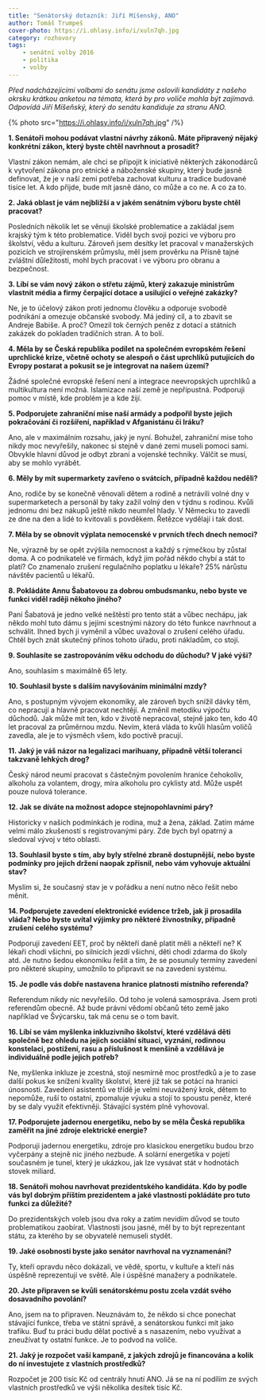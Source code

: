 ```yaml
---
title: "Senátorský dotazník: Jiří Míšenský, ANO"
author: Tomáš Trumpeš
cover-photo: https://i.ohlasy.info/i/xuln7qh.jpg
category: rozhovory
tags:
    - senátní volby 2016
    - politika
    - volby
---
```


*Před nadcházejícími volbami do senátu jsme oslovili kandidáty z našeho okrsku krátkou anketou na témata, která by pro voliče mohla být zajímavá. Odpovídá Jiří Míšeňský, který do senátu kandiduje za stranu ANO.*

{% photo src="https://i.ohlasy.info/i/xuln7qh.jpg" /%}

**1. Senátoři mohou podávat vlastní návrhy zákonů. Máte připravený nějaký konkrétní zákon, který byste chtěl navrhnout a prosadit?**

Vlastní zákon nemám, ale chci se připojit k iniciativě některých zákonodárců k vytvoření zákona pro etnické a náboženské skupiny, který bude jasně definovat, že je v naší zemi potřeba zachovat kulturu a tradice budované tisíce let. A kdo přijde, bude mít jasně dáno, co může a co ne. A co za to.

**2. Jaká oblast je vám nejbližší a v jakém senátním výboru byste chtěl pracovat?**

Posledních několik let se věnuji školské problematice a zakládal jsem krajský tým k této problematice. Viděl bych svoji pozici ve výboru pro školství, vědu a kulturu. Zároveň jsem desítky let pracoval v manažerských pozicích ve strojírenském průmyslu, měl jsem prověrku na Přísně tajné zvláštní důležitosti, mohl bych pracovat i ve výboru pro obranu a bezpečnost.

**3. Líbí se vám nový zákon o střetu zájmů, který zakazuje ministrům vlastnit média a firmy čerpající dotace a usilující o veřejné zakázky?**

Ne, je to účelový zákon proti jednomu člověku a odporuje svobodě podnikání a omezuje občanské svobody. Má jediný cíl, a to zbavit se Andreje Babiše. A proč? Omezil tok černých peněz z dotací a státních zakázek do pokladen tradičních stran. A to bolí.

**4. Měla by se Česká republika podílet na společném evropském řešení uprchlické krize, včetně ochoty se alespoň o část uprchlíků putujících do Evropy postarat a pokusit se je integrovat na našem území?**

Žádné společné evropské řešení není a integrace neevropských uprchlíků a multikultura  není možná. Islamizace naší země je nepřípustná. Podporuji pomoc v místě, kde problém je a kde žijí.

**5. Podporujete zahraniční mise naší armády a podpořil byste jejich pokračování či rozšíření, například v Afganistánu či Iráku?**

Ano, ale v maximálním rozsahu, jaký je nyní. Bohužel, zahraniční mise toho nikdy moc nevyřešily, nakonec si stejně v dané zemi museli pomoci sami. Obvykle hlavní důvod je odbyt zbraní a vojenské techniky. Válčit se musí, aby se mohlo vyrábět.

**6. Měly by mít supermarkety zavřeno o svátcích, případně každou neděli?**

Ano, rodiče by se konečně věnovali dětem a rodině a netrávili volné dny v supermarketech a personál by taky zažil volný den v týdnu s rodinou. Kvůli jednomu dni bez nákupů ještě nikdo neumřel hlady. V Německu to zavedli ze dne na den a lidé to kvitovali s povděkem. Řetězce vydělají i tak dost.

**7. Měla by se obnovit výplata nemocenské v prvních třech dnech nemoci?**

Ne, výrazně by se opět zvýšila nemocnost a každý s rýmečkou by zůstal doma. A co podnikatelé ve firmách, když jim pořád někdo chybí a stát to platí? Co znamenalo zrušení regulačního poplatku u lékaře? 25% nárůstu návštěv pacientů u lékařů.

**8. Pokládáte Annu Šabatovou za dobrou ombudsmanku, nebo byste ve funkci viděl raději někoho jiného?**

Paní Šabatová je jedno velké neštěstí pro tento stát a vůbec nechápu, jak někdo mohl tuto dámu s jejími scestnými názory do této funkce navrhnout a schválit. Ihned bych ji vyměnil a vůbec uvažoval o zrušení celého úřadu. Chtěl bych znát skutečný přínos tohoto úřadu, proti nákladům, co stojí.

**9. Souhlasíte se zastropováním věku odchodu do důchodu? V jaké výši?**

Ano, souhlasím s maximálně 65 lety.

**10. Souhlasil byste s dalším navyšováním minimální mzdy?**

Ano, s postupným vývojem ekonomiky, ale zároveň bych snížil dávky těm, co nepracují a hlavně pracovat nechtějí. A změnil metodiku výpočtu důchodů. Jak může mít ten, kdo v životě nepracoval, stejně jako ten, kdo 40 let pracoval za průměrnou mzdu. Nevím, která vláda to kvůli hlasům voličů zavedla, ale je to výsměch všem, kdo poctivě pracují.

**11. Jaký je váš názor na legalizaci marihuany, případně větší toleranci takzvaně lehkých drog?**

Český národ neumí pracovat s částečným povolením hranice čehokoliv, alkoholu za volantem, drogy, míra alkoholu pro cyklisty atd. Může uspět pouze nulová tolerance.

**12. Jak se díváte na možnost adopce stejnopohlavními páry?**

Historicky v našich podmínkách je rodina, muž a žena, základ. Zatím máme velmi málo zkušeností s registrovanými páry. Zde bych byl opatrný a sledoval vývoj v této oblasti.

**13. Souhlasil byste s tím, aby byly střelné zbraně dostupnější, nebo byste podmínky pro jejich držení naopak zpřísnil, nebo vám vyhovuje aktuální stav?**

Myslím si, že současný stav je v pořádku a není nutno něco řešit nebo měnit.

**14. Podporujete zavedení elektronické evidence tržeb, jak ji prosadila vláda? Nebo byste uvítal výjimky pro některé živnostníky, případně zrušení celého systému?**

Podporuji zavedení EET, proč by někteří daně platit měli a někteří ne? K lékaři chodí všichni, po silnicích jezdí všichni, děti chodí zdarma do školy atd. Je nutno šedou ekonomiku řešit a tím, že se posunuly termíny zavedení pro některé skupiny, umožnilo to připravit se na zavedení systému.

**15. Je podle vás dobře nastavena hranice platnosti místního referenda?**

Referendum nikdy nic nevyřešilo. Od toho je volená samospráva. Jsem proti referendům obecně. Až bude právní vědomí občanů této země jako například ve Švýcarsku, tak má cenu se o tom bavit.

**16. Líbí se vám myšlenka inkluzivního školství, které vzdělává děti společně bez ohledu na jejich sociální situaci, vyznání, rodinnou konstelaci, postižení, rasu a příslušnost k menšině a vzdělává je individuálně podle jejich potřeb?**

Ne, myšlenka inkluze je zcestná, stojí nesmírně moc prostředků a je to zase další pokus ke snížení kvality školství, které již tak se potácí na hranici únosnosti. Zavedení asistentů ve třídě je velmi neuvážený krok, dětem to nepomůže, ruší to ostatní, zpomaluje výuku a stojí to spoustu peněz, které by se daly využít efektivněji. Stávající systém plně vyhovoval.

**17. Podporujete jadernou energetiku, nebo by se měla Česká republika zaměřit na jiné zdroje elektrické energie?**

Podporuji jadernou energetiku, zdroje pro klasickou energetiku budou brzo vyčerpány a stejně nic jiného nezbude. A solární energetika v pojetí současném je tunel, který je ukázkou, jak lze vysávat stát v hodnotách stovek miliard.

**18. Senátoři mohou navrhovat prezidentského kandidáta. Kdo by podle vás byl dobrým příštím prezidentem a jaké vlastnosti pokládáte pro tuto funkci za důležité?**

Do prezidentských voleb jsou dva roky a zatím nevidím důvod se touto problematikou zaobírat. Vlastnosti jsou jasné, měl by to být reprezentant státu, za kterého by se obyvatelé nemuseli stydět.

**19. Jaké osobnosti byste jako senátor navrhoval na vyznamenání?**

Ty, kteří opravdu něco dokázali, ve vědě, sportu, v kultuře a kteří nás úspěšně reprezentují ve světě. Ale i úspěšné manažery a podnikatele.

**20. Jste připraven se kvůli senátorskému postu zcela vzdát svého dosavadního povolání?**

Ano, jsem na to připraven. Neuznávám to, že někdo si chce ponechat stávající funkce, třeba ve státní správě, a senátorskou funkci mít jako trafiku. Buď tu práci budu dělat poctivě a s nasazením, nebo využívat a zneužívat ty ostatní funkce. Je to podvod na voliče.  

**21. Jaký je rozpočet vaší kampaně, z jakých zdrojů je financována a kolik do ní investujete z vlastních prostředků?**

Rozpočet je 200 tisíc Kč od centrály hnutí ANO. Já se na ní podílím ze svých vlastních prostředků ve výši několika desítek tisíc Kč.
